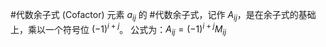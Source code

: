   #代数余子式 (Cofactor) 
    元素 $a_{ij}$ 的 #代数余子式，记作 $A_{ij}$，是在余子式的基础上，乘以一个符号位 $(-1)^{i+j}$。
    公式为：$A_{ij} = (-1)^{i+j} M_{ij}$